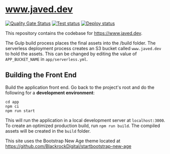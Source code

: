 # www.javed.dev

[![Quality Gate Status](https://sonarcloud.io/api/project_badges/measure?project=akhtarja_www.javed.dev&metric=alert_status)](https://sonarcloud.io/dashboard?id=akhtarja_www.javed.dev)
[![Test status](https://github.com/akhtarja/www.javed.dev/workflows/test/badge.svg)](https://github.com/akhtarja/www.javed.dev/actions)
[![Deploy status](https://github.com/akhtarja/www.javed.dev/workflows/deploy/badge.svg)](https://github.com/akhtarja/www.javed.dev/actions)

This repository contains the codebase for https://www.javed.dev.

The Gulp build process places the final assets into the /build folder. The serverless deployment process creates an S3 bucket called `www.javed.dev` to hold the assets. This can be changed by editing the value of `APP_BUCKET_NAME` in `app/serverless.yml`.

## Building the Front End

Build the application front end. Go back to the project's root and do the following for a **development environment**:

```
cd app
npm ci
npm run start
```

This will run the application in a local development server at `localhost:3000`. To create an optimized production build, run `npm run build`. The compiled assets will be created in the `build` folder.

This site uses the Bootstrap New Age theme located at https://github.com/BlackrockDigital/startbootstrap-new-age
